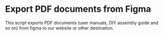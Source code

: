 # Export PDF documents from Figma 

This script exports PDF documents (user manuals, DIY assembly guide and so on) from figma to our website or other destination.